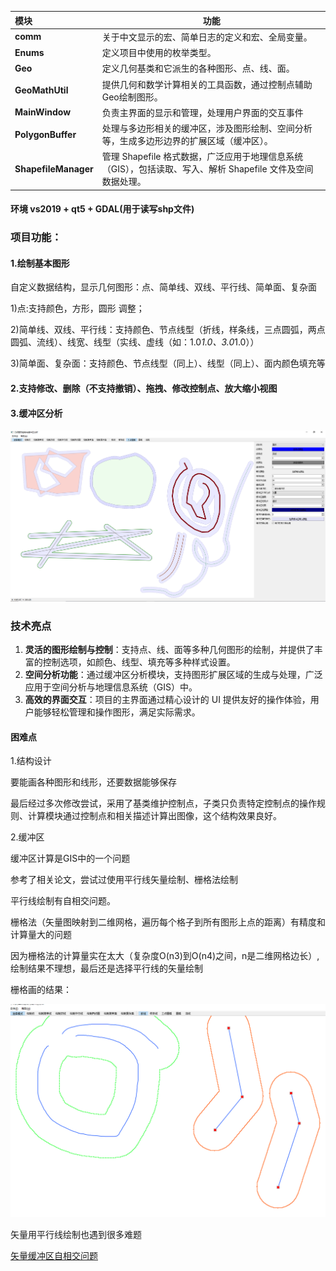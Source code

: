 | **模块**             | **功能**                                                     |
| :------------------- | ------------------------------------------------------------ |
| **comm**             | 关于中文显示的宏、简单日志的定义和宏、全局变量。             |
| **Enums**            | 定义项目中使用的枚举类型。                                   |
| **Geo**              | 定义几何基类和它派生的各种图形、点、线、面。                 |
| **GeoMathUtil**      | 提供几何和数学计算相关的工具函数，通过控制点辅助Geo绘制图形。 |
| **MainWindow**       | 负责主界面的显示和管理，处理用户界面的交互事件               |
| **PolygonBuffer**    | 处理与多边形相关的缓冲区，涉及图形绘制、空间分析等，生成多边形边界的扩展区域（缓冲区）。 |
| **ShapefileManager** | 管理 Shapefile 格式数据，广泛应用于地理信息系统（GIS），包括读取、写入、解析 Shapefile 文件及空间数据处理。 |

#### 环境 vs2019 + qt5 + GDAL(用于读写shp文件)

### 项目功能：

#### 1.绘制基本图形

自定义数据结构，显示几何图形：点、简单线、双线、平行线、简单面、复杂面

1)点:支持颜色，方形，圆形 调整；

2)简单线、双线、平行线：支持颜色、节点线型（折线，样条线，三点圆弧，两点圆弧、流线）、线宽、线型（实线、虚线（如：1.0*1.0、3.0*1.0））

3)简单面、复杂面：支持颜色、节点线型（同上）、线型（同上）、面内颜色填充等

#### 2.支持修改、删除（不支持撤销）、拖拽、修改控制点、放大缩小视图

#### 3.缓冲区分析

![image-20250117163743108](./readme.assets/image-20250117163743108.png)



### 技术亮点

1. **灵活的图形绘制与控制**：支持点、线、面等多种几何图形的绘制，并提供了丰富的控制选项，如颜色、线型、填充等多种样式设置。
2. **空间分析功能**：通过缓冲区分析模块，支持图形扩展区域的生成与处理，广泛应用于空间分析与地理信息系统（GIS）中。
3. **高效的界面交互**：项目的主界面通过精心设计的 UI 提供友好的操作体验，用户能够轻松管理和操作图形，满足实际需求。



#### 困难点

1.结构设计

要能画各种图形和线形，还要数据能够保存

最后经过多次修改尝试，采用了基类维护控制点，子类只负责特定控制点的操作规则、计算模块通过控制点和相关描述计算出图像，这个结构效果良好。

2.缓冲区

缓冲区计算是GIS中的一个问题

参考了相关论文，尝试过使用平行线矢量绘制、栅格法绘制

平行线绘制有自相交问题。

栅格法（矢量图映射到二维网格，遍历每个格子到所有图形上点的距离）有精度和计算量大的问题

因为栅格法的计算量实在太大（复杂度O(n3)到O(n4)之间，n是二维网格边长）,绘制结果不理想，最后还是选择平行线的矢量绘制

栅格画的结果：

![image-20250219174835281](./readme.assets/image-20250219174835281.png)



矢量用平行线绘制也遇到很多难题

[矢量缓冲区自相交问题](矢量缓冲区自相交问题.md)
